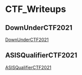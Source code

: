 # CTF_Writeups

## DownUnderCTF2021
[DownUnderCTF2021](https://bsempir0x65.github.io/CTF_Writeups/DownUnderCTF_2021/)

## ASISQualifierCTF2021
[ASISQualifierCTF2021](https://bsempir0x65.github.io/CTF_Writeups/Asis_Qualifier_CTF_2021/)